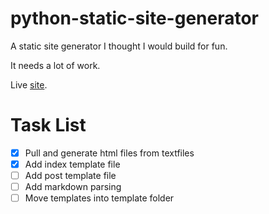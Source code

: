 # python-static-site-generator

A static site generator I thought I would build for fun.  

It needs a lot of work.

Live [site](https://python-static-test.netlify.app/).


# Task List
- [X] Pull and generate html files from textfiles
- [X] Add index template file
- [ ] Add post template file
- [ ] Add markdown parsing
- [ ] Move templates into template folder
